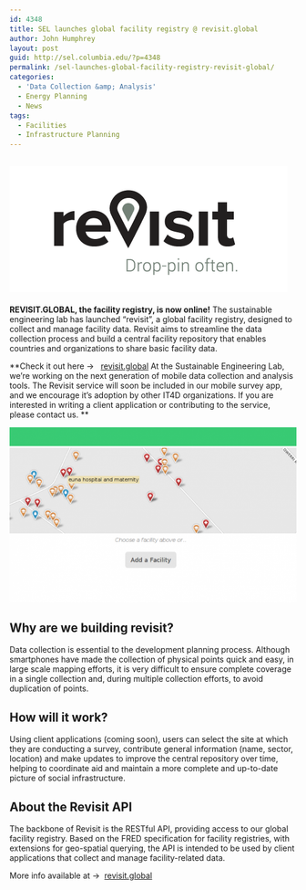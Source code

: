 ```yaml
---
id: 4348
title: SEL launches global facility registry @ revisit.global
author: John Humphrey
layout: post
guid: http://sel.columbia.edu/?p=4348
permalink: /sel-launches-global-facility-registry-revisit-global/
categories:
  - 'Data Collection &amp; Analysis'
  - Energy Planning
  - News
tags:
  - Facilities
  - Infrastructure Planning
---
```

## ![logo](/assets/uploads/blog/2015/02/revisit-logo.png)

**REVISIT.GLOBAL, the facility registry, is now online!** The sustainable engineering lab has launched “revisit”, a global facility registry, designed to collect and manage facility data. Revisit aims to streamline the data collection process and build a central facility repository that enables countries and organizations to share basic facility data. 

**Check it out here ->   [revisit.global](http://revisit.global) At the Sustainable Engineering Lab, we&#8217;re working on the next generation of mobile data collection and analysis tools. The Revisit service will soon be included in our mobile survey app, and we encourage it&#8217;s adoption by other IT4D organizations. If you are interested in writing a client application or contributing to the service, please contact us. **

![map sample](/assets/uploads/blog/2015/02/Screenshot-2015-02-02-15.16.38-700x426.png)

## Why are we building revisit?

Data collection is essential to the development planning process. Although smartphones have made the collection of physical points quick and easy, in large scale mapping efforts, it is very difficult to ensure complete coverage in a single collection and, during multiple collection efforts, to avoid duplication of points. 

## How will it work?

Using client applications (coming soon), users can select the site at which they are conducting a survey, contribute general information (name, sector, location) and make updates to improve the central repository over time, helping to coordinate aid and maintain a more complete and up-to-date picture of social infrastructure. 

## About the Revisit API

The backbone of Revisit is the RESTful API, providing access to our global facility registry. Based on the FRED specification for facility registries, with extensions for geo-spatial querying, the API is intended to be used by client applications that collect and manage facility-related data. 

More info available at ->  <a title="Revisit" href="http://revisit.global" target="_blank">revisit.global</a>
